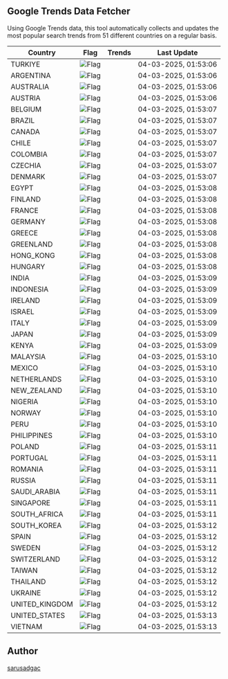 
## Google Trends Data Fetcher

Using Google Trends data, this tool automatically collects and updates the most popular search trends from 51 different countries on a regular basis.


| Country | Flag | Trends | Last Update |
| --- | --- | --- | --- |
| TURKIYE | ![Flag](https://flagcdn.com/16x12/tr.png) |  | 04-03-2025, 01:53:06 |
| ARGENTINA | ![Flag](https://flagcdn.com/16x12/ar.png) |  | 04-03-2025, 01:53:06 |
| AUSTRALIA | ![Flag](https://flagcdn.com/16x12/au.png) |  | 04-03-2025, 01:53:06 |
| AUSTRIA | ![Flag](https://flagcdn.com/16x12/at.png) |  | 04-03-2025, 01:53:06 |
| BELGIUM | ![Flag](https://flagcdn.com/16x12/be.png) |  | 04-03-2025, 01:53:07 |
| BRAZIL | ![Flag](https://flagcdn.com/16x12/br.png) |  | 04-03-2025, 01:53:07 |
| CANADA | ![Flag](https://flagcdn.com/16x12/ca.png) |  | 04-03-2025, 01:53:07 |
| CHILE | ![Flag](https://flagcdn.com/16x12/cl.png) |  | 04-03-2025, 01:53:07 |
| COLOMBIA | ![Flag](https://flagcdn.com/16x12/co.png) |  | 04-03-2025, 01:53:07 |
| CZECHIA | ![Flag](https://flagcdn.com/16x12/cz.png) |  | 04-03-2025, 01:53:07 |
| DENMARK | ![Flag](https://flagcdn.com/16x12/dk.png) |  | 04-03-2025, 01:53:07 |
| EGYPT | ![Flag](https://flagcdn.com/16x12/eg.png) |  | 04-03-2025, 01:53:08 |
| FINLAND | ![Flag](https://flagcdn.com/16x12/fi.png) |  | 04-03-2025, 01:53:08 |
| FRANCE | ![Flag](https://flagcdn.com/16x12/fr.png) |  | 04-03-2025, 01:53:08 |
| GERMANY | ![Flag](https://flagcdn.com/16x12/de.png) |  | 04-03-2025, 01:53:08 |
| GREECE | ![Flag](https://flagcdn.com/16x12/gr.png) |  | 04-03-2025, 01:53:08 |
| GREENLAND | ![Flag](https://flagcdn.com/16x12/gl.png) |  | 04-03-2025, 01:53:08 |
| HONG_KONG | ![Flag](https://flagcdn.com/16x12/hk.png) |  | 04-03-2025, 01:53:08 |
| HUNGARY | ![Flag](https://flagcdn.com/16x12/hu.png) |  | 04-03-2025, 01:53:08 |
| INDIA | ![Flag](https://flagcdn.com/16x12/in.png) |  | 04-03-2025, 01:53:09 |
| INDONESIA | ![Flag](https://flagcdn.com/16x12/id.png) |  | 04-03-2025, 01:53:09 |
| IRELAND | ![Flag](https://flagcdn.com/16x12/ie.png) |  | 04-03-2025, 01:53:09 |
| ISRAEL | ![Flag](https://flagcdn.com/16x12/il.png) |  | 04-03-2025, 01:53:09 |
| ITALY | ![Flag](https://flagcdn.com/16x12/it.png) |  | 04-03-2025, 01:53:09 |
| JAPAN | ![Flag](https://flagcdn.com/16x12/jp.png) |  | 04-03-2025, 01:53:09 |
| KENYA | ![Flag](https://flagcdn.com/16x12/ke.png) |  | 04-03-2025, 01:53:09 |
| MALAYSIA | ![Flag](https://flagcdn.com/16x12/my.png) |  | 04-03-2025, 01:53:10 |
| MEXICO | ![Flag](https://flagcdn.com/16x12/mx.png) |  | 04-03-2025, 01:53:10 |
| NETHERLANDS | ![Flag](https://flagcdn.com/16x12/nl.png) |  | 04-03-2025, 01:53:10 |
| NEW_ZEALAND | ![Flag](https://flagcdn.com/16x12/nz.png) |  | 04-03-2025, 01:53:10 |
| NIGERIA | ![Flag](https://flagcdn.com/16x12/ng.png) |  | 04-03-2025, 01:53:10 |
| NORWAY | ![Flag](https://flagcdn.com/16x12/no.png) |  | 04-03-2025, 01:53:10 |
| PERU | ![Flag](https://flagcdn.com/16x12/pe.png) |  | 04-03-2025, 01:53:10 |
| PHILIPPINES | ![Flag](https://flagcdn.com/16x12/ph.png) |  | 04-03-2025, 01:53:10 |
| POLAND | ![Flag](https://flagcdn.com/16x12/pl.png) |  | 04-03-2025, 01:53:11 |
| PORTUGAL | ![Flag](https://flagcdn.com/16x12/pt.png) |  | 04-03-2025, 01:53:11 |
| ROMANIA | ![Flag](https://flagcdn.com/16x12/ro.png) |  | 04-03-2025, 01:53:11 |
| RUSSIA | ![Flag](https://flagcdn.com/16x12/ru.png) |  | 04-03-2025, 01:53:11 |
| SAUDI_ARABIA | ![Flag](https://flagcdn.com/16x12/sa.png) |  | 04-03-2025, 01:53:11 |
| SINGAPORE | ![Flag](https://flagcdn.com/16x12/sg.png) |  | 04-03-2025, 01:53:11 |
| SOUTH_AFRICA | ![Flag](https://flagcdn.com/16x12/za.png) |  | 04-03-2025, 01:53:11 |
| SOUTH_KOREA | ![Flag](https://flagcdn.com/16x12/kr.png) |  | 04-03-2025, 01:53:12 |
| SPAIN | ![Flag](https://flagcdn.com/16x12/es.png) |  | 04-03-2025, 01:53:12 |
| SWEDEN | ![Flag](https://flagcdn.com/16x12/se.png) |  | 04-03-2025, 01:53:12 |
| SWITZERLAND | ![Flag](https://flagcdn.com/16x12/ch.png) |  | 04-03-2025, 01:53:12 |
| TAIWAN | ![Flag](https://flagcdn.com/16x12/tw.png) |  | 04-03-2025, 01:53:12 |
| THAILAND | ![Flag](https://flagcdn.com/16x12/th.png) |  | 04-03-2025, 01:53:12 |
| UKRAINE | ![Flag](https://flagcdn.com/16x12/ua.png) |  | 04-03-2025, 01:53:12 |
| UNITED_KINGDOM | ![Flag](https://flagcdn.com/16x12/gb.png) |  | 04-03-2025, 01:53:12 |
| UNITED_STATES | ![Flag](https://flagcdn.com/16x12/us.png) |  | 04-03-2025, 01:53:13 |
| VIETNAM | ![Flag](https://flagcdn.com/16x12/vn.png) |  | 04-03-2025, 01:53:13 |


## Author
 [sarusadgac](https://x.com/sarusadgac)
